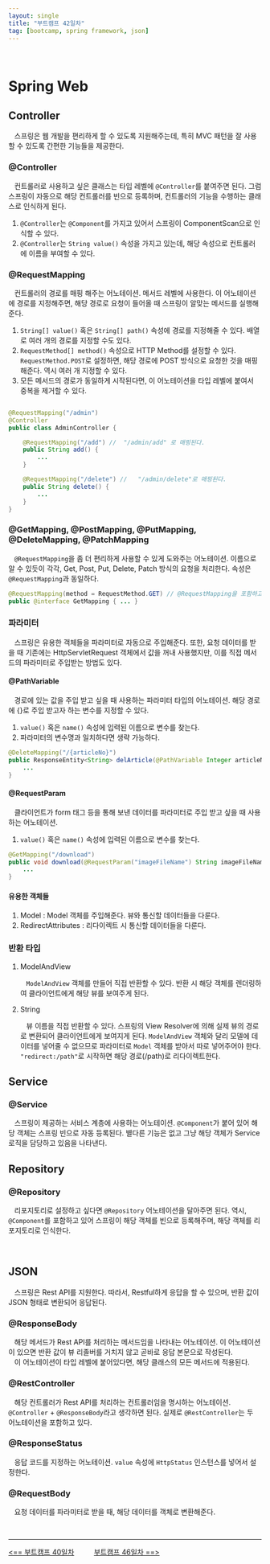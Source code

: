 ```yaml
---
layout: single
title: "부트캠프 42일차"
tag: [bootcamp, spring framework, json]
---
```


<br>

# Spring Web

## Controller

&nbsp;&nbsp; 스프링은 웹 개발을 편리하게 할 수 있도록 지원해주는데, 특히 MVC 패턴을 잘 사용할 수 있도록 간편한 기능들을 제공한다.

### @Controller

&nbsp;&nbsp; 컨트롤러로 사용하고 싶은 클래스는 타입 레벨에 `@Controller`를 붙여주면 된다.
그럼 스프링이 자동으로 해당 컨트롤러를 빈으로 등록하며, 컨트롤러의 기능을 수행하는 클래스로 인식하게 된다.

1. `@Controller`는 `@Component`를 가지고 있어서 스프링이 ComponentScan으로 인식할 수 있다.
2. `@Controller`는 `String value()` 속성을 가지고 있는데, 해당 속성으로 컨트롤러에 이름을 부여할 수 있다.

### @RequestMapping

&nbsp;&nbsp; 컨트롤러의 경로를 매핑 해주는 어노테이션. 메서드 레벨에 사용한다.
이 어노테이션에 경로를 지정해주면, 해당 경로로 요청이 들어올 때 스프링이 알맞는 메서드를 실행해준다.

1. `String[] value()` 혹은 `String[] path()` 속성에 경로를 지정해줄 수 있다. 배열로 여러 개의 경로를 지정할 수도 있다.
2. `RequestMethod[] method()` 속성으로 HTTP Method를 설정할 수 있다. `RequestMethod.POST`로 설정하면, 해당 경로에 POST 방식으로 요청한 것을 매핑해준다. 역시 여러 개 지정할 수 있다.
3. 모든 메서드의 경로가 동일하게 시작된다면, 이 어노테이션을 타입 레벨에 붙여서 중복을 제거할 수 있다.

```java

@RequestMapping("/admin")
@Controller
public class AdminController {

    @RequestMapping("/add") //  "/admin/add" 로 매핑된다.
    public String add() {
        ...
    }

    @RequestMapping("/delete") //   "/admin/delete"로 매핑된다.
    public String delete() {
        ...
    }
}
```

### @GetMapping, @PostMapping, @PutMapping, @DeleteMapping, @PatchMapping

&nbsp;&nbsp; `@RequestMapping`을 좀 더 편리하게 사용할 수 있게 도와주는 어노테이션.
이름으로 알 수 있듯이 각각, Get, Post, Put, Delete, Patch 방식의 요청을 처리한다. 속성은 `@RequestMapping`과 동일하다.

```java
@RequestMapping(method = RequestMethod.GET) // @RequestMapping을 포함하고 있다.
public @interface GetMapping { ... }
```

### 파라미터

&nbsp;&nbsp; 스프링은 유용한 객체들을 파라미터로 자동으로 주입해준다.
또한, 요청 데이터를 받을 때 기존에는 HttpServletRequest 객체에서 값을 꺼내 사용했지만, 이를 직접 메서드의 파라미터로 주입받는 방법도 있다.

#### @PathVariable

&nbsp;&nbsp; 경로에 있는 값을 주입 받고 싶을 때 사용하는 파라미터 타입의 어노테이션. 해당 경로에 {}로 주입 받고자 하는 변수를 지정할 수 있다.

1. `value()` 혹은 `name()` 속성에 입력된 이름으로 변수를 찾는다.
2. 파라미터의 변수명과 일치하다면 생략 가능하다.

```java
@DeleteMapping("/{articleNo}")
public ResponseEntity<String> delArticle(@PathVariable Integer articleNo) { // 경로에 있는 articleNo 변수가 자동으로 주입된다.
    ...
}
```

#### @RequestParam

&nbsp;&nbsp; 클라이언트가 form 태그 등을 통해 보낸 데이터를 파라미터로 주입 받고 싶을 때 사용하는 어노테이션.

1. `value()` 혹은 `name()` 속성에 입력된 이름으로 변수를 찾는다.

```java
@GetMapping("/download")
public void download(@RequestParam("imageFileName") String imageFileName, HttpServletResponse response) {
    ...
}
```

#### 유용한 객체들

1. Model : Model 객체를 주입해준다. 뷰와 통신할 데이터들을 다룬다.
2. RedirectAttributes : 리다이렉트 시 통신할 데이터들을 다룬다.

### 반환 타입

1. ModelAndView

   &nbsp;&nbsp; `ModelAndView` 객체를 만들어 직접 반환할 수 있다. 반환 시 해당 객체를 렌더링하여 클라이언트에게 해당 뷰를 보여주게 된다.

2. String

   &nbsp;&nbsp; 뷰 이름을 직접 반환할 수 있다. 스프링의 View Resolver에 의해 실제 뷰의 경로로 변환되어 클라이언트에게 보여지게 된다.
   `ModelAndView` 객체와 달리 모델에 데이터를 넣어줄 수 없으므로 파라미터로 `Model` 객체를 받아서 따로 넣어주어야 한다.  
   `"redirect:/path"`로 시작하면 해당 경로(/path)로 리다이렉트한다.

## Service

### @Service

&nbsp;&nbsp; 스프링이 제공하는 서비스 계층에 사용하는 어노테이션. `@Component`가 붙어 있어 해당 객체는 스프링 빈으로 자동 등록된다.
별다른 기능은 없고 그냥 해당 객체가 Service 로직을 담당하고 있음을 나타낸다.

## Repository

### @Repository

&nbsp;&nbsp; 리포지토리로 설정하고 싶다면 `@Repository` 어노테이션을 달아주면 된다. 역시, `@Component`를 포함하고 있어 스프링이 해당 객체를 빈으로 등록해주며, 해당 객체를 리포지토리로 인식한다.

<br>

## JSON

&nbsp;&nbsp; 스프링은 Rest API를 지원한다. 따라서, Restful하게 응답을 할 수 있으며, 반환 값이 JSON 형태로 변환되어 응답된다.

### @ResponseBody

&nbsp;&nbsp; 해당 메서드가 Rest API를 처리하는 메서드임을 나타내는 어노테이션.
이 어노테이션이 있으면 반환 값이 뷰 리졸버를 거치지 않고 곧바로 응답 본문으로 작성된다.  
&nbsp;&nbsp; 이 어노테이션이 타입 레벨에 붙어있다면, 해당 클래스의 모든 메서드에 적용된다.

### @RestController

&nbsp;&nbsp; 해당 컨트롤러가 Rest API를 처리하는 컨트롤러임을 명시하는 어노테이션. `@Controller` + `@ResponseBody`라고 생각하면 된다.
실제로 `@RestController`는 두 어노테이션을 포함하고 있다.

### @ResponseStatus

&nbsp;&nbsp; 응답 코드를 지정하는 어노테이션. `value` 속성에 `HttpStatus` 인스턴스를 넣어서 설정한다.

### @RequestBody

&nbsp;&nbsp; 요청 데이터를 파라미터로 받을 때, 해당 데이터를 객체로 변환해준다.

<br>

___

[<== 부트캠프 40일차](/bootcamp-day40) &nbsp;&nbsp;&nbsp;&nbsp;&nbsp;&nbsp;&nbsp;&nbsp; [부트캠프 46일차 ==>](/bootcamp-day46)